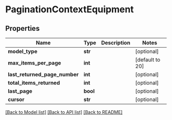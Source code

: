 # PaginationContextEquipment

## Properties
Name | Type | Description | Notes
------------ | ------------- | ------------- | -------------
**model_type** | **str** |  | [optional] 
**max_items_per_page** | **int** |  | [default to 20]
**last_returned_page_number** | **int** |  | [optional] 
**total_items_returned** | **int** |  | [optional] 
**last_page** | **bool** |  | [optional] 
**cursor** | **str** |  | [optional] 

[[Back to Model list]](../README.md#documentation-for-models) [[Back to API list]](../README.md#documentation-for-api-endpoints) [[Back to README]](../README.md)

